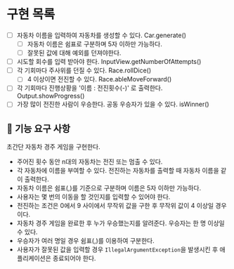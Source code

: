 # 구현 목록
- [ ] 자동차 이름을 입력하여 자동차를 생성할 수 있다. Car.generate()
  - [ ] 자동차 이름은 쉼표로 구분하며 5자 이하만 가능하다. 
  - [ ] 잘못된 값에 대해 예외를 던져야한다. 
- [ ] 시도할 회수를 입력 받아야 한다. InputView.getNumberOfAttempts()
- [ ] 각 기회마다 주사위를 던질 수 있다. Race.rollDice()
  - [ ] 4 이상이면 전진할 수 있다. Race.ableMoveForward()
- [ ] 각 기회마다 진행상황을 '이름 : 전진횟수(-)' 로 출력한다. Output.showProgress()
- [ ] 가장 많이 전진한 사람이 우승한다. 공동 우승자가 있을 수 있다. isWinner()

## 🚀 기능 요구 사항

초간단 자동차 경주 게임을 구현한다.

- 주어진 횟수 동안 n대의 자동차는 전진 또는 멈출 수 있다.
- 각 자동차에 이름을 부여할 수 있다. 전진하는 자동차를 출력할 때 자동차 이름을 같이 출력한다.
- 자동차 이름은 쉼표(,)를 기준으로 구분하며 이름은 5자 이하만 가능하다.
- 사용자는 몇 번의 이동을 할 것인지를 입력할 수 있어야 한다.
- 전진하는 조건은 0에서 9 사이에서 무작위 값을 구한 후 무작위 값이 4 이상일 경우이다.
- 자동차 경주 게임을 완료한 후 누가 우승했는지를 알려준다. 우승자는 한 명 이상일 수 있다.
- 우승자가 여러 명일 경우 쉼표(,)를 이용하여 구분한다.
- 사용자가 잘못된 값을 입력할 경우 `IllegalArgumentException`을 발생시킨 후 애플리케이션은 종료되어야 한다.